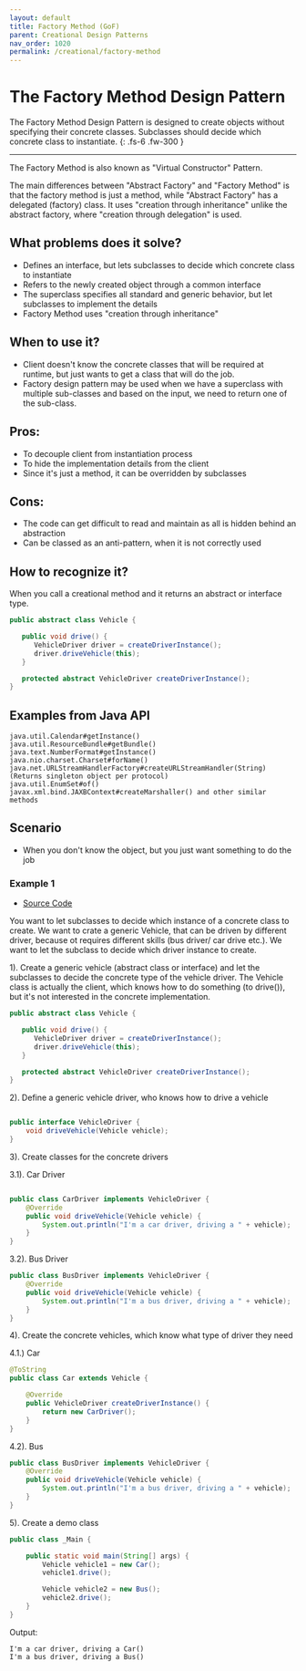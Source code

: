```yaml
---
layout: default
title: Factory Method (GoF)
parent: Creational Design Patterns
nav_order: 1020
permalink: /creational/factory-method
---
```


# The Factory Method Design Pattern

The Factory Method Design Pattern is designed to create objects without specifying their concrete classes.
Subclasses should decide which concrete class to instantiate.
{: .fs-6 .fw-300 }

---
The Factory Method is also known as "Virtual Constructor" Pattern.

The main differences between "Abstract Factory" and "Factory Method" is that the factory method is just a method, 
while "Abstract Factory" has a delegated (factory) class. It uses "creation through inheritance" unlike 
the abstract factory, where "creation through delegation" is used.

## What problems does it solve? 
- Defines an interface, but lets subclasses to decide which concrete class to instantiate
- Refers to the newly created object through a common interface
- The superclass specifies all standard and generic behavior, but let subclasses to implement the details
- Factory Method uses "creation through inheritance"

## When to use it?
- Client doesn't know the concrete classes that will be required at runtime, 
but just wants to get a class that will do the job.
- Factory design pattern may be used when we have a superclass with multiple sub-classes 
and based on the input, we need to return one of the sub-class.

## Pros:
- To decouple client from instantiation process
- To hide the implementation details from the client 
- Since it's just a method, it can be overridden by subclasses

## Cons:
- The code can get difficult to read and maintain as all is hidden behind an abstraction
- Can be classed as an anti-pattern, when it is not correctly used

## How to recognize it?
When you call a creational method and it returns an abstract or interface type.
```java
public abstract class Vehicle {

   public void drive() {
      VehicleDriver driver = createDriverInstance();
      driver.driveVehicle(this);
   }

   protected abstract VehicleDriver createDriverInstance();
}
```
## Examples from Java API
```
java.util.Calendar#getInstance()
java.util.ResourceBundle#getBundle()
java.text.NumberFormat#getInstance()
java.nio.charset.Charset#forName()
java.net.URLStreamHandlerFactory#createURLStreamHandler(String) (Returns singleton object per protocol)
java.util.EnumSet#of()
javax.xml.bind.JAXBContext#createMarshaller() and other similar methods
```

## Scenario

* When you don't know the object, but you just want something to do the job

### Example 1

- [Source Code](https://github.com/Iretha/ebook-design-patterns/tree/master/src/com/smdev/creational/factory_method) 

You want to let subclasses to decide which instance of a concrete class to create.
We want to crate a generic Vehicle, that can be driven by different driver, because ot requires different skills (bus driver/ car drive etc.).
We want to let the subclass to decide which driver instance to create.

1). Create a generic vehicle (abstract class or interface) and let the subclasses to decide the concrete type of the vehicle driver.
The Vehicle class is actually the client, which knows how to do something (to drive()), but it's not interested in the concrete implementation.
```java
public abstract class Vehicle {

   public void drive() {
      VehicleDriver driver = createDriverInstance();
      driver.driveVehicle(this);
   }

   protected abstract VehicleDriver createDriverInstance();
}
```
2). Define a generic vehicle driver, who knows how to drive a vehicle
```java

public interface VehicleDriver {
    void driveVehicle(Vehicle vehicle);
}

```
3). Create classes for the concrete drivers

3.1). Car Driver
```java

public class CarDriver implements VehicleDriver {
    @Override
    public void driveVehicle(Vehicle vehicle) {
        System.out.println("I'm a car driver, driving a " + vehicle);
    }
}
```
3.2). Bus Driver
```java
public class BusDriver implements VehicleDriver {
    @Override
    public void driveVehicle(Vehicle vehicle) {
        System.out.println("I'm a bus driver, driving a " + vehicle);
    }
}
```
4). Create the concrete vehicles, which know what type of driver they need

4.1.) Car
```java
@ToString
public class Car extends Vehicle {

    @Override
    public VehicleDriver createDriverInstance() {
        return new CarDriver();
    }
}
```
4.2). Bus
```java
public class BusDriver implements VehicleDriver {
    @Override
    public void driveVehicle(Vehicle vehicle) {
        System.out.println("I'm a bus driver, driving a " + vehicle);
    }
}
```
5). Create a demo class
```java
public class _Main {

    public static void main(String[] args) {
        Vehicle vehicle1 = new Car();
        vehicle1.drive();

        Vehicle vehicle2 = new Bus();
        vehicle2.drive();
    }
}
```
Output:
```
I'm a car driver, driving a Car()
I'm a bus driver, driving a Bus()
```
